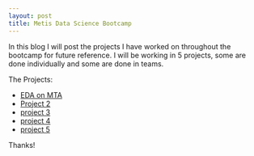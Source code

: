 ```yaml
---
layout: post
title: Metis Data Science Bootcamp
---
```



In this blog I will post the projects I have worked on throughout the bootcamp for future reference.
I will be working in 5 projects, some are done individually and some are done in teams.


The Projects:

* [EDA on MTA](https://meaad96s.github.io/2019/09/09/Project-1/)
* [Project 2]()
* [project 3]()
* [project 4]()
* [project 5]()



Thanks!
